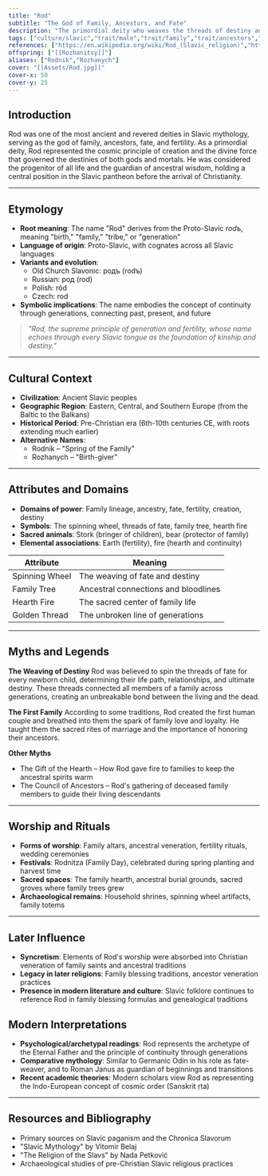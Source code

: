 ```yaml
---
title: "Rod"
subtitle: "The God of Family, Ancestors, and Fate"
description: "The primordial deity who weaves the threads of destiny and watches over the bloodlines of the Slavic peoples"
tags: ["culture/slavic","trait/male","trait/family","trait/ancestors","trait/fate","trait/fertility","trait/creator","domain/family","domain/destiny","period/pre-christian"]
references: ["https://en.wikipedia.org/wiki/Rod_(Slavic_religion)","https://www.britannica.com/topic/Slavic-religion","https://oldworldgods.com/slavs/rod"]
offspring: ["[[Rozhanitsy]]"]
aliases: ["Rodnik","Rozhanych"]
cover: "[[Assets/Rod.jpg]]"
cover-x: 50
cover-y: 25
---
```

## Introduction

Rod was one of the most ancient and revered deities in Slavic mythology, serving as the god of family, ancestors, fate, and fertility. As a primordial deity, Rod represented the cosmic principle of creation and the divine force that governed the destinies of both gods and mortals. He was considered the progenitor of all life and the guardian of ancestral wisdom, holding a central position in the Slavic pantheon before the arrival of Christianity.

---

## Etymology

- **Root meaning**: The name "Rod" derives from the Proto-Slavic *rodъ*, meaning "birth," "family," "tribe," or "generation"
- **Language of origin**: Proto-Slavic, with cognates across all Slavic languages
- **Variants and evolution**: 
  - Old Church Slavonic: родъ (rodъ)
  - Russian: род (rod)
  - Polish: ród
  - Czech: rod
- **Symbolic implications**: The name embodies the concept of continuity through generations, connecting past, present, and future

> _"Rod, the supreme principle of generation and fertility, whose name echoes through every Slavic tongue as the foundation of kinship and destiny."_

---

## Cultural Context

- **Civilization**: Ancient Slavic peoples
- **Geographic Region**: Eastern, Central, and Southern Europe (from the Baltic to the Balkans)
- **Historical Period**: Pre-Christian era (6th-10th centuries CE, with roots extending much earlier)
- **Alternative Names**:
  - Rodnik – "Spring of the Family"
  - Rozhanych – "Birth-giver"

---

## Attributes and Domains

- **Domains of power**: Family lineage, ancestry, fate, fertility, creation, destiny
- **Symbols**: The spinning wheel, threads of fate, family tree, hearth fire
- **Sacred animals**: Stork (bringer of children), bear (protector of family)
- **Elemental associations**: Earth (fertility), fire (hearth and continuity)

| Attribute | Meaning |
|-----------|----------|
| Spinning Wheel | The weaving of fate and destiny |
| Family Tree | Ancestral connections and bloodlines |
| Hearth Fire | The sacred center of family life |
| Golden Thread | The unbroken line of generations |

---

## Myths and Legends

**The Weaving of Destiny**
Rod was believed to spin the threads of fate for every newborn child, determining their life path, relationships, and ultimate destiny. These threads connected all members of a family across generations, creating an unbreakable bond between the living and the dead.

**The First Family**
According to some traditions, Rod created the first human couple and breathed into them the spark of family love and loyalty. He taught them the sacred rites of marriage and the importance of honoring their ancestors.

**Other Myths**
- The Gift of the Hearth – How Rod gave fire to families to keep the ancestral spirits warm
- The Council of Ancestors – Rod's gathering of deceased family members to guide their living descendants

---

## Worship and Rituals

- **Forms of worship**: Family altars, ancestral veneration, fertility rituals, wedding ceremonies
- **Festivals**: Rodnitza (Family Day), celebrated during spring planting and harvest time
- **Sacred spaces**: The family hearth, ancestral burial grounds, sacred groves where family trees grew
- **Archaeological remains**: Household shrines, spinning wheel artifacts, family totems

---

## Later Influence

- **Syncretism**: Elements of Rod's worship were absorbed into Christian veneration of family saints and ancestral traditions
- **Legacy in later religions**: Family blessing traditions, ancestor veneration practices
- **Presence in modern literature and culture**: Slavic folklore continues to reference Rod in family blessing formulas and genealogical traditions

## Modern Interpretations

- **Psychological/archetypal readings**: Rod represents the archetype of the Eternal Father and the principle of continuity through generations
- **Comparative mythology**: Similar to Germanic Odin in his role as fate-weaver, and to Roman Janus as guardian of beginnings and transitions
- **Recent academic theories**: Modern scholars view Rod as representing the Indo-European concept of cosmic order (Sanskrit ṛta)

---

## Resources and Bibliography

- Primary sources on Slavic paganism and the Chronica Slavorum
- "Slavic Mythology" by Vitomir Belaj
- "The Religion of the Slavs" by Nada Petković
- Archaeological studies of pre-Christian Slavic religious practices